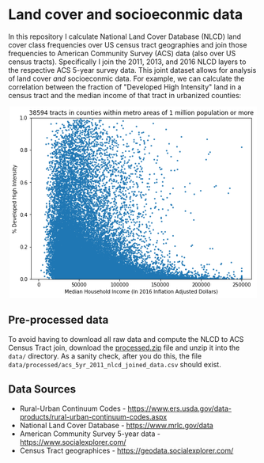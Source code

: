 # Land cover and socioeconmic data

In this repository I calculate National Land Cover Database (NLCD) land cover class frequencies over US census tract geographies and join those frequencies to American Community Survey (ACS) data (also over US census tracts). Specifically I join the 2011, 2013, and 2016 NLCD layers to the respective ACS 5-year survey data. This joint dataset allows for analysis of land cover *and* socioeconmic data. For example, we can calculate the correlation between the fraction of "Developed High Intensity" land in a census tract and the median income of that tract in urbanized counties:

<p align="center">
  <img src="example-figure.png">
</p>

## Pre-processed data
To avoid having to download all raw data and compute the NLCD to ACS Census Tract join, download the [processed.zip](https://www.dropbox.com/s/dt3c3uhpmgz2u2u/processed.zip?dl=0) file and unzip it into the `data/` directory. As a sanity check, after you do this, the file `data/processed/acs_5yr_2011_nlcd_joined_data.csv` should exist.

## Data Sources
- Rural-Urban Continuum Codes - https://www.ers.usda.gov/data-products/rural-urban-continuum-codes.aspx
- National Land Cover Database - https://www.mrlc.gov/data
- American Community Survey 5-year data - https://www.socialexplorer.com/
- Census Tract geographices - https://geodata.socialexplorer.com/

